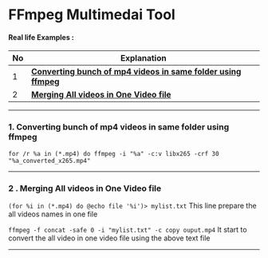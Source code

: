 # FFmpeg Multimedai Tool

#### Real life Examples :
 No | Explanation                                                         |
|---|---------------------------------------------------------------------|
| 1 | [**Converting bunch of mp4 videos in same folder using ffmpeg**](https://github.com/prakash-sparrow/FFmpeg/blob/main/FFmpeg.md#1-converting-bunch-of-mp4-videos-in-same-folder-using-ffmpeg)
| 2 | [**Merging All videos in One Video file**]()

---

### 1. Converting bunch of mp4 videos in same folder using ffmpeg

`for /r %a in (*.mp4) do ffmpeg -i "%a" -c:v libx265 -crf 30 "%a_converted_x265.mp4"`

---

### 2 . Merging All videos in One Video file

`(for %i in (*.mp4) do @echo file '%i')> mylist.txt`
This line prepare the all videos names in one file

`ffmpeg -f concat -safe 0 -i "mylist.txt" -c copy ouput.mp4`
It start to convert the all video in one video file using the above text file

---

